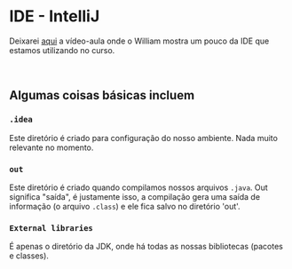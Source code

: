 # IDE - IntelliJ
Deixarei [aqui](https://youtu.be/ds3t9C2A50U?list=PL62G310vn6nFIsOCC0H-C2infYgwm8SWW&t=142) a vídeo-aula onde o William mostra
um pouco da IDE que estamos utilizando no curso.

<br>

## Algumas coisas básicas incluem

### `.idea`
Este diretório é criado para configuração do nosso ambiente. 
Nada muito relevante no momento.

### `out` 
Este diretório é criado quando compilamos nossos arquivos `.java`. 
Out significa "saída", é justamente isso, a compilação gera uma saída de informação (o arquivo `.class`) e ele fica
salvo no diretório 'out'.

### `External libraries` 
É apenas o diretório da JDK, onde há todas as nossas bibliotecas (pacotes e classes). 

